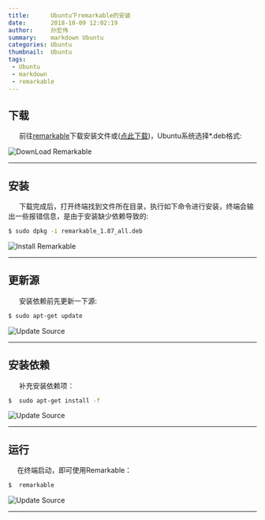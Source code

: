 ```yaml
---
title:      Ubuntu下remarkable的安装
date:       2018-10-09 12:02:19
author:     孙宏伟
summary:    markdown Ubuntu 
categories: Ubuntu
thumbnail:  Ubuntu
tags:
 - Ubuntu
 - markdown
 - remarkable
---
```



## 下载

&ensp; &ensp; 前往[remarkable](https://remarkableapp.github.io/linux/download.html)下载安装文件或([点此下载](https://remarkableapp.github.io/files/remarkable_1.87_all.deb))，Ubuntu系统选择*.deb格式:

 
 ![DownLoad Remarkable](/home/sun/blog/source/_posts/ubuntu-markdowndownload.png)

--- 
 
## 安装

&ensp; &ensp; 下载完成后，打开终端找到文件所在目录，执行如下命令进行安装，终端会输出一些报错信息，是由于安装缺少依赖导致的:


``` bash
$ sudo dpkg -i remarkable_1.87_all.deb
```
 
 ![Install Remarkable](https://github.com/sunhw41/sunhw41.github.io/blob/master/img/2018-09-10_02.png?raw=true)

--- 

## 更新源

&ensp; &ensp; 安装依赖前先更新一下源:

``` bash
$ sudo apt-get update
```

 ![Update Source](https://github.com/sunhw41/sunhw41.github.io/blob/master/img/2018-09-10_03.png?raw=true)

--- 
 

## 安装依赖

&ensp; &ensp; 补充安装依赖项：
``` bash
$  sudo apt-get install -f
```
 
 ![Update Source](https://github.com/sunhw41/sunhw41.github.io/blob/master/img/2018-09-10_04.png?raw=true)

--- 
 
## 运行

&ensp; &ensp;在终端启动，即可使用Remarkable：
``` bash
$  remarkable
```
 
 ![Update Source](https://github.com/sunhw41/sunhw41.github.io/blob/master/img/2018-09-10_05.png?raw=true)

--- 
 
